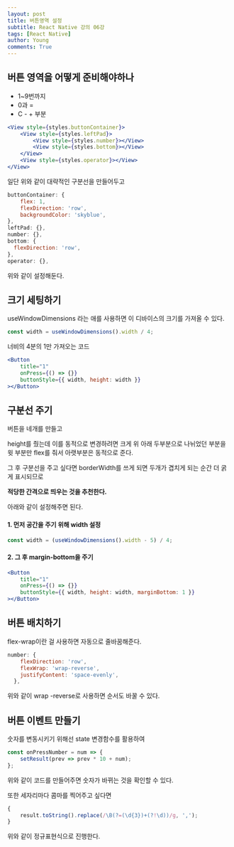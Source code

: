 ```yaml
---
layout: post
title: 버튼영역 설정
subtitle: React Native 강의 06강
tags: [React Native]
author: Young
comments: True
---
```


## 버튼 영역을 어떻게 준비해야하나

- 1~9번까지
- 0과 =
- C - + 부분

```jsx
<View style={styles.buttonContainer}>
	<View style={styles.leftPad}>
		<View style={styles.number}></View>
		<View style={styles.bottom}></View>
	</View>
	<View style={styles.operator}></View>
</View>
```

일단 위와 같이 대략적인 구분선을 만들어두고

```jsx
buttonContainer: {
    flex: 1,
    flexDirection: 'row',
    backgroundColor: 'skyblue',
},
leftPad: {},
number: {},
bottom: {
  flexDirection: 'row',
},
operator: {},
```

위와 같이 설정해둔다.

## 크기 세팅하기

useWindowDimensions 라는 애를 사용하면
이 디바이스의 크기를 가져올 수 있다.

```jsx
const width = useWindowDimensions().width / 4;
```

너비의 4분의 1만 가져오는 코드

```jsx
<Button
	title="1"
	onPress={() => {}}
	buttonStyle={{ width, height: width }}
></Button>
```

## 구분선 주기

버튼을 네개를 만들고

height를 줬는데
이를 동적으로 변경하려면
크게 위 아래 두부분으로 나뉘었던 부분을 윗 부분만 flex를 줘서
아랫부분은 동적으로 준다.

그 후 구분선을 주고 싶다면
borderWidth를 쓰게 되면 두개가 겹치게 되는 순간
더 굵게 표시되므로

**적당한 간격으로 띄우는 것을 추천한다.**

아래와 같이 설정해주면 된다.

#### 1. 먼저 공간을 주기 위해 width 설정

```jsx
const width = (useWindowDimensions().width - 5) / 4;
```

#### 2. 그 후 margin-bottom을 주기

```jsx
<Button
	title="1"
	onPress={() => {}}
	buttonStyle={{ width, height: width, marginBottom: 1 }}
></Button>
```

## 버튼 배치하기

flex-wrap이란 걸 사용하면
자동으로 줄바꿈해준다.

```jsx
number: {
    flexDirection: 'row',
    flexWrap: 'wrap-reverse',
    justifyContent: 'space-evenly',
  },
```

위와 같이 wrap -reverse로 사용하면
순서도 바꿀 수 있다.

## 버튼 이벤트 만들기

숫자를 변동시키기 위해선
state 변경함수를 활용하여

```jsx
const onPressNumber = num => {
	setResult(prev => prev * 10 + num);
};
```

위와 같이 코드를 만들어주면 숫자가 바뀌는 것을 확인할 수 있다.

또한
세자리마다 콤마를 찍어주고 싶다면

```jsx
{
	result.toString().replace(/\B(?=(\d{3})+(?!\d))/g, ',');
}
```

위와 같이 정규표현식으로 진행한다.
